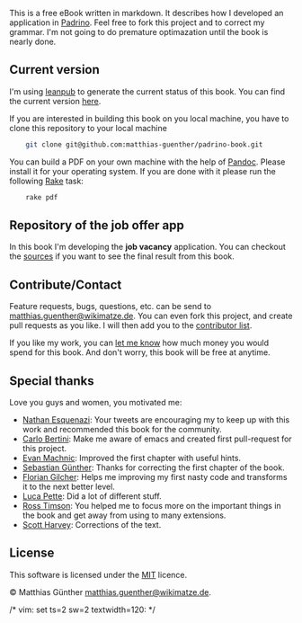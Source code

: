 This is a free eBook written in markdown. It describes how I developed an application in
[Padrino](http://www.padrinorb.com/). Feel free to fork this project and to correct my grammar. I'm not going to do
premature optimazation until the book is nearly done.


## Current version

I'm using [leanpub](http://leanpub.com/) to generate the current status of this book. You can find the current version
[here](https://leanpub.com/s/3YUdQuEIT35927tfd5DqSb.pdf).

If you are interested in building this book on you local machine, you have to clone this repository to your local machine


```bash
    git clone git@github.com:matthias-guenther/padrino-book.git
```


You can build a PDF on your own machine with the help of [Pandoc](http://johnmacfarlane.net/pandoc/). Please install it
for your operating system. If you are done with it please run the following [Rake](http://en.wikipedia.org/wiki/Rake_(software))
task:


```bash
    rake pdf
```



## Repository of the job offer app

In this book I'm developing the **job vacancy** application. You can checkout the
[sources](https://github.com/matthias-guenther/job-vacancy) if you want to see the final result from this book.


## Contribute/Contact

Feature requests, bugs, questions, etc. can be send to <matthias.guenther@wikimatze.de>. You can even fork this project,
and create pull requests as you like. I will then add you to the [contributor list](http://leanpub.com/padrino).


If you like my work, you can [let me know](http://leanpub.com/padrino) how much money you would spend for this book. And
don't worry, this book will be free at anytime.


## Special thanks

Love you guys and women, you motivated me:

- [Nathan Esquenazi](http://twitter.com/nesquena): Your tweets are encouraging my to keep up with this work and
  recommended this book for the community.
- [Carlo Bertini](http://twitter.com/WaYdotNET): Make me aware of emacs and created first pull-request for this project.
- [Evan Machnic](http://twitter.com/emachnic): Improved the first chapter with useful hints.
- [Sebastian Günther](http://twitter.com/#!/sebastianguenth): Thanks for correcting the first chapter of the book.
- [Florian Gilcher](https://twitter.com/Argorak): Helps me improving my first nasty code and transforms it to the next
  better level.
- [Luca Pette](https://twitter.com/lucapette): Did a lot of different stuff.
- [Ross Timson](https://twitter.com/rosstimson): You helped me to focus more on the important things in the book and get
  away from using to many extensions.
- [Scott Harvey](https://twitter.com/scottharveyco): Corrections of the text.


## License

This software is licensed under the [MIT](http://en.wikipedia.org/wiki/MIT_License) licence.

© Matthias Günther <matthias.guenther@wikimatze.de>.

/* vim: set ts=2 sw=2 textwidth=120: */

